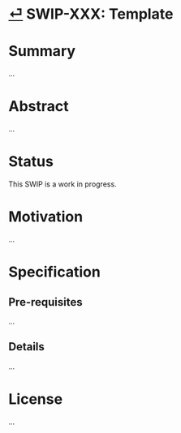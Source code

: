 # [⏎](./readme.md) SWIP-XXX: Template

# Summary

...

# Abstract

...

# Status

This SWIP is a work in progress.

# Motivation

...

# Specification

## Pre-requisites

...

## Details

...

# License

...

